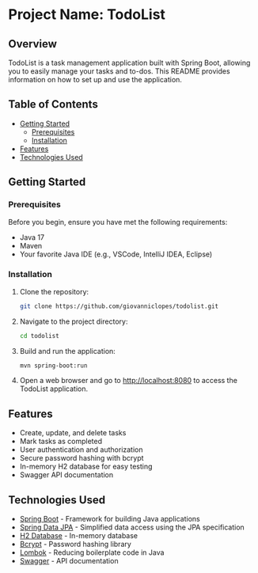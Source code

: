 # Project Name: TodoList

## Overview

TodoList is a task management application built with Spring Boot, allowing you to easily manage your tasks and to-dos. This README provides information on how to set up and use the application.

## Table of Contents

- [Getting Started](#getting-started)
  - [Prerequisites](#prerequisites)
  - [Installation](#installation)
- [Features](#features)
- [Technologies Used](#technologies-used)

## Getting Started

### Prerequisites

Before you begin, ensure you have met the following requirements:

- Java 17
- Maven
- Your favorite Java IDE (e.g., VSCode, IntelliJ IDEA, Eclipse)

### Installation

1. Clone the repository:

   ```bash
   git clone https://github.com/giovanniclopes/todolist.git
   ```

2. Navigate to the project directory:

   ```bash
   cd todolist
   ```

3. Build and run the application:

   ```bash
   mvn spring-boot:run
   ```

4. Open a web browser and go to [http://localhost:8080](http://localhost:8080) to access the TodoList application.

## Features

- Create, update, and delete tasks
- Mark tasks as completed
- User authentication and authorization
- Secure password hashing with bcrypt
- In-memory H2 database for easy testing
- Swagger API documentation

## Technologies Used

- [Spring Boot](https://spring.io/projects/spring-boot) - Framework for building Java applications
- [Spring Data JPA](https://spring.io/projects/spring-data-jpa) - Simplified data access using the JPA specification
- [H2 Database](https://www.h2database.com/html/main.html) - In-memory database
- [Bcrypt](https://github.com/patrickfav/bcrypt) - Password hashing library
- [Lombok](https://projectlombok.org/) - Reducing boilerplate code in Java
- [Swagger](https://swagger.io/) - API documentation